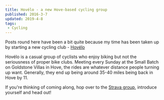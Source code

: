 ```yaml
---
title: Hovélo - a new Hove-based cycling group
published: 2016-3-7
updated: 2019-4-8
tags:
 - Cycling
---
```


<p>Posts round here have been a bit quite because my time has been taken up by starting a new cycling club - <a href="https://www.hovelo.co.uk">Hovélo</a></p>
<p>Hovélo is a casual group of cyclists who enjoy biking but not the seriousness of proper bike clubs. Meeting every Sunday at the Small Batch on Goldstone Villas in Hove, the rides are whatever distance people turning up want. Generally, they end up being around 35-40 miles being back in Hove by 11.&nbsp;<br></p><p>If you're thinking of coming along, hop over to the <a href="https://www.strava.com/clubs/hov%C3%A9lo-94708">Strava group</a>, introduce yourself and head out!&nbsp;</p>